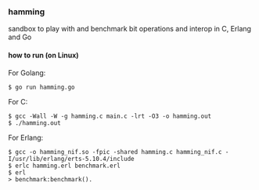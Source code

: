 ### hamming

sandbox to play with and benchmark bit operations and interop in C, Erlang and Go

#### how to run (on Linux)

For Golang:

    $ go run hamming.go

For C:

    $ gcc -Wall -W -g hamming.c main.c -lrt -O3 -o hamming.out
    $ ./hamming.out

For Erlang:

    $ gcc -o hamming_nif.so -fpic -shared hamming.c hamming_nif.c -I/usr/lib/erlang/erts-5.10.4/include
    $ erlc hamming.erl benchmark.erl
    $ erl
    > benchmark:benchmark().


